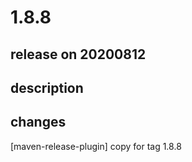# 1.8.8

## release on 20200812

## description

## changes

[maven-release-plugin] copy for tag 1.8.8

